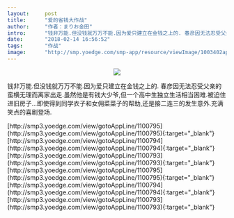 ```yaml
---
layout:     post
title:      "爱的省钱大作战"
author:     "作者：まりお金田"
intro:      "钱非万能.但没钱就万万不能.因为爱只建立在金钱之上的. 春彦因无法忍受父亲的蛮横无理而离家出走.虽然他是有钱大少爷,但一个高中生独立生活相当困难.被迫住进旧房子...即使得到同学衣子和女佣菜菜子的帮助,还是接二连三的发生意外.充满笑点的喜剧登场."
date:       "2018-02-14 16:56:52"
tags:       "作战"
image:      "http://smp.yoedge.com/smp-app/resource/viewImage/1003402appline.png"
---
```

<div style="text-align: center">
<p><img src="http://smp.yoedge.com/smp-app/resource/viewImage/1003402appline.png"/></p>
</div>
<p class="post-meta">
<span>钱非万能.但没钱就万万不能.因为爱只建立在金钱之上的. 春彦因无法忍受父亲的蛮横无理而离家出走.虽然他是有钱大少爷,但一个高中生独立生活相当困难.被迫住进旧房子...即使得到同学衣子和女佣菜菜子的帮助,还是接二连三的发生意外.充满笑点的喜剧登场.</span>
</p>
[http://smp3.yoedge.com/view/gotoAppLine/1100795](http://smp3.yoedge.com/view/gotoAppLine/1100795){:target="_blank"}
[http://smp3.yoedge.com/view/gotoAppLine/1100794](http://smp3.yoedge.com/view/gotoAppLine/1100794){:target="_blank"}
[http://smp3.yoedge.com/view/gotoAppLine/1100793](http://smp3.yoedge.com/view/gotoAppLine/1100793){:target="_blank"}
[http://smp3.yoedge.com/view/gotoAppLine/1100795](http://smp3.yoedge.com/view/gotoAppLine/1100795){:target="_blank"}
[http://smp3.yoedge.com/view/gotoAppLine/1100794](http://smp3.yoedge.com/view/gotoAppLine/1100794){:target="_blank"}
[http://smp3.yoedge.com/view/gotoAppLine/1100793](http://smp3.yoedge.com/view/gotoAppLine/1100793){:target="_blank"}


